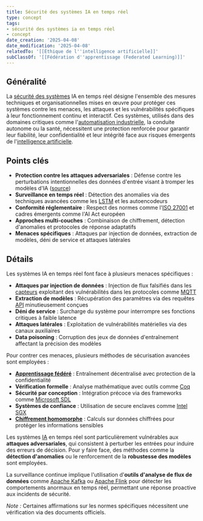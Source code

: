 ```yaml
---
title: Sécurité des systèmes IA en temps réel
type: concept
tags:
- sécurité des systèmes ia en temps réel
- concept
date_creation: '2025-04-08'
date_modification: '2025-04-08'
relatedTo: '[[Éthique de l''intelligence artificielle]]'
subClassOf: '[[Fédération d''apprentissage (Federated Learning)]]'
---
```

## Généralité

La [sécurité des systèmes](https://fr.wikipedia.org/wiki/Sécurité_informatique) IA en temps réel désigne l'ensemble des mesures techniques et organisationnelles mises en œuvre pour protéger ces systèmes contre les menaces, les attaques et les vulnérabilités spécifiques à leur fonctionnement continu et interactif. Ces systèmes, utilisés dans des domaines critiques comme l'[automatisation industrielle](https://fr.wikipedia.org/wiki/Automatisation_industrielle), la conduite autonome ou la santé, nécessitent une protection renforcée pour garantir leur fiabilité, leur confidentialité et leur intégrité face aux risques émergents de l'[intelligence artificielle](https://fr.wikipedia.org/wiki/Intelligence_artificielle).

## Points clés

- **Protection contre les attaques adversariales** : Défense contre les perturbations intentionnelles des données d'entrée visant à tromper les modèles d'IA ([source](https://fr.wikipedia.org/wiki/Apprentissage_adversarial))
- **Surveillance en temps réel** : Détection des anomalies via des techniques avancées comme les [LSTM](https://fr.wikipedia.org/wiki/R%C3%A9seau_de_neuronnes_%C3%A0_m%C3%A9moire_court-long_terme) et les autoencodeurs
- **Conformité réglementaire** : Respect des normes comme l'[ISO 27001](https://fr.wikipedia.org/wiki/ISO/CEI_27001) et cadres émergents comme l'AI Act européen
- **Approches multi-couches** : Combinaison de chiffrement, détection d'anomalies et protocoles de réponse adaptatifs
- **Menaces spécifiques** : Attaques par injection de données, extraction de modèles, déni de service et attaques latérales

## Détails

Les systèmes IA en temps réel font face à plusieurs menaces spécifiques :

- **Attaques par injection de données** : Injection de flux falsifiés dans les [capteurs](https://fr.wikipedia.org/wiki/Capteur) exploitant des vulnérabilités dans les protocoles comme [MQTT](https://fr.wikipedia.org/wiki/MQTT)
- **Extraction de modèles** : Récupération des paramètres via des requêtes [API](https://fr.wikipedia.org/wiki/Interface_de_programmation) minutieusement conçues
- **Déni de service** : Surcharge du système pour interrompre ses fonctions critiques à faible latence
- **Attaques latérales** : Exploitation de vulnérabilités matérielles via des canaux auxiliaires
- **Data poisoning** : Corruption des jeux de données d'entraînement affectant la précision des modèles

Pour contrer ces menaces, plusieurs méthodes de sécurisation avancées sont employées :

- **[Apprentissage fédéré](https://fr.wikipedia.org/wiki/Apprentissage_fédéré)** : Entraînement décentralisé avec protection de la confidentialité
- **Vérification formelle** : Analyse mathématique avec outils comme [Coq](https://fr.wikipedia.org/wiki/Coq_(logiciel))
- **Sécurité par conception** : Intégration précoce via des frameworks comme [Microsoft SDL](https://fr.wikipedia.org/wiki/Microsoft_Security_Development_Lifecycle)
- **Systèmes de confiance** : Utilisation de secure enclaves comme [Intel SGX](https://fr.wikipedia.org/wiki/Software_Guard_Extensions)
- **[Chiffrement homomorphe](https://fr.wikipedia.org/wiki/Chiffrement_homomorphe)** : Calculs sur données chiffrées pour protéger les informations sensibles

Les systèmes [IA](https://fr.wikipedia.org/wiki/Intelligence_artificielle) en temps réel sont particulièrement vulnérables aux **attaques adversariales**, qui consistent à perturber les entrées pour induire des erreurs de décision. Pour y faire face, des méthodes comme la **détection d'anomalies** ou le renforcement de la **robustesse des modèles** sont employées.

La surveillance continue implique l'utilisation d'**outils d'analyse de flux de données** comme [Apache Kafka](https://fr.wikipedia.org/wiki/Apache_Kafka) ou [Apache Flink](https://fr.wikipedia.org/wiki/Apache_Flink) pour détecter les comportements anormaux en temps réel, permettant une réponse proactive aux incidents de sécurité.

*Note :* Certaines affirmations sur les normes spécifiques nécessitent une vérification via des documents officiels.
